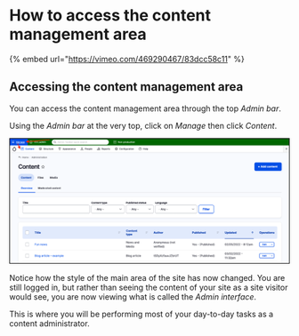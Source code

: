 # How to access the content management area

{% embed url="https://vimeo.com/469290467/83dcc58c11" %}

## Accessing the content management area

You can access the content management area through the top _Admin bar_.

Using the _Admin bar_ at the very top, click on _Manage_ then click _Content_.

![Image of Content listing](../.gitbook/assets/Unit-1-Access-Content-Mgt-Area.png)

Notice how the style of the main area of the site has now changed. You are still logged in, but rather than seeing the content of your site as a site visitor would see, you are now viewing what is called the _Admin interface_. 

This is where you will be performing most of your day-to-day tasks as a content administrator.
